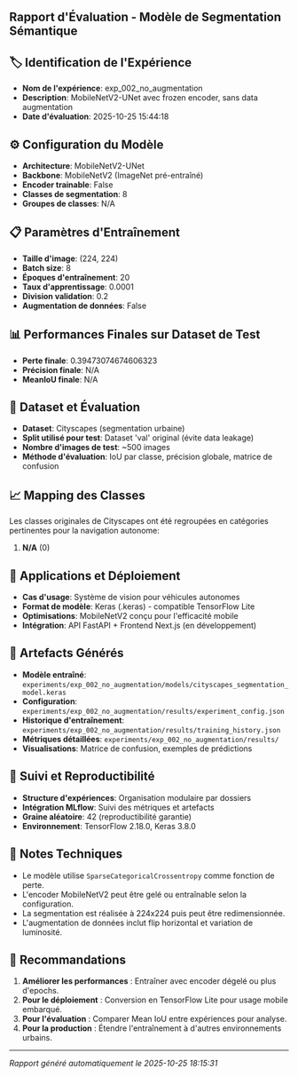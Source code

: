 ## Rapport d'Évaluation - Modèle de Segmentation Sémantique

## 🏷️ Identification de l'Expérience
- **Nom de l'expérience**: exp_002_no_augmentation
- **Description**: MobileNetV2-UNet avec frozen encoder, sans data augmentation
- **Date d'évaluation**: 2025-10-25 15:44:18

## ⚙️ Configuration du Modèle
- **Architecture**: MobileNetV2-UNet
- **Backbone**: MobileNetV2 (ImageNet pré-entraîné)
- **Encoder trainable**: False
- **Classes de segmentation**: 8
- **Groupes de classes**: N/A

## 📋 Paramètres d'Entraînement
- **Taille d'image**: (224, 224)
- **Batch size**: 8
- **Époques d'entraînement**: 20
- **Taux d'apprentissage**: 0.0001
- **Division validation**: 0.2
- **Augmentation de données**: False

## 📊 Performances Finales sur Dataset de Test
- **Perte finale**: 0.39473074674606323
- **Précision finale**: N/A
- **MeanIoU finale**: N/A

## 🎯 Dataset et Évaluation
- **Dataset**: Cityscapes (segmentation urbaine)
- **Split utilisé pour test**: Dataset 'val' original (évite data leakage)
- **Nombre d'images de test**: ~500 images
- **Méthode d'évaluation**: IoU par classe, précision globale, matrice de confusion

## 📈 Mapping des Classes
Les classes originales de Cityscapes ont été regroupées en catégories pertinentes pour la navigation autonome:

1. **N/A** (0)

## 🚗 Applications et Déploiement
- **Cas d'usage**: Système de vision pour véhicules autonomes
- **Format de modèle**: Keras (.keras) - compatible TensorFlow Lite
- **Optimisations**: MobileNetV2 conçu pour l'efficacité mobile
- **Intégration**: API FastAPI + Frontend Next.js (en développement)

## 📂 Artefacts Générés
- **Modèle entraîné**: `experiments/exp_002_no_augmentation/models/cityscapes_segmentation_model.keras`
- **Configuration**: `experiments/exp_002_no_augmentation/results/experiment_config.json`
- **Historique d'entraînement**: `experiments/exp_002_no_augmentation/results/training_history.json`
- **Métriques détaillées**: `experiments/exp_002_no_augmentation/results/`
- **Visualisations**: Matrice de confusion, exemples de prédictions

## 🔄 Suivi et Reproductibilité
- **Structure d'expériences**: Organisation modulaire par dossiers
- **Intégration MLflow**: Suivi des métriques et artefacts
- **Graine aléatoire**: 42 (reproductibilité garantie)
- **Environnement**: TensorFlow 2.18.0, Keras 3.8.0

## 📝 Notes Techniques
- Le modèle utilise `SparseCategoricalCrossentropy` comme fonction de perte.
- L'encoder MobileNetV2 peut être gelé ou entraînable selon la configuration.
- La segmentation est réalisée à 224x224 puis peut être redimensionnée.
- L'augmentation de données inclut flip horizontal et variation de luminosité.

## 🎯 Recommandations
1. **Améliorer les performances** : Entraîner avec encoder dégelé ou plus d'epochs.
2. **Pour le déploiement** : Conversion en TensorFlow Lite pour usage mobile embarqué.
3. **Pour l'évaluation** : Comparer Mean IoU entre expériences pour analyse.
4. **Pour la production** : Étendre l'entraînement à d'autres environnements urbains.

---
*Rapport généré automatiquement le 2025-10-25 18:15:31*
